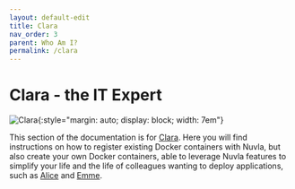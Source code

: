 ```yaml
---
layout: default-edit
title: Clara
nav_order: 3
parent: Who Am I?
permalink: /clara
---
```


# Clara - the IT Expert

![Clara](/docs/assets/clara.png){:style="margin: auto; display: block; width: 7em"}


This section of the documentation is for [Clara](/whoami#clara-the-it-specialist). Here you will find instructions on how to register existing Docker containers with Nuvla, but also create your own Docker containers, able to leverage Nuvla features to simplify your life and the life of colleagues wanting to deploy applications, such as [Alice](/alice) and [Emme](/emma).
